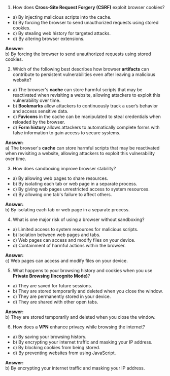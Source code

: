 1. How does **Cross-Site Request Forgery (CSRF)** exploit browser cookies?

-   a) By injecting malicious scripts into the cache.
-   b) By forcing the browser to send unauthorized requests using stored cookies.
-   c) By stealing web history for targeted attacks.
-   d) By altering browser extensions.

**Answer:**  
b) By forcing the browser to send unauthorized requests using stored cookies.

2. Which of the following best describes how browser **artifacts** can contribute to persistent vulnerabilities even after leaving a malicious website?

-   a) The browser's **cache** can store harmful scripts that may be reactivated when revisiting a website, allowing attackers to exploit this vulnerability over time.
-   b) **Bookmarks** allow attackers to continuously track a user’s behavior and access sensitive data.
-   c) **Favicons** in the cache can be manipulated to steal credentials when reloaded by the browser.
-   d) **Form history** allows attackers to automatically complete forms with false information to gain access to secure systems.

**Answer:**  
a) The browser's **cache** can store harmful scripts that may be reactivated when revisiting a website, allowing attackers to exploit this vulnerability over time.


3. How does sandboxing improve browser stability?

-   a) By allowing web pages to share resources.
-   b) By isolating each tab or web page in a separate process.
-   c) By giving web pages unrestricted access to system resources.
-   d) By allowing one tab's failure to affect others.

**Answer:**  
b) By isolating each tab or web page in a separate process.

4. What is one major risk of using a browser without sandboxing?

-   a) Limited access to system resources for malicious scripts.
-   b) Isolation between web pages and tabs.
-   c) Web pages can access and modify files on your device.
-   d) Containment of harmful actions within the browser.

**Answer:**  
c) Web pages can access and modify files on your device.

5. What happens to your browsing history and cookies when you use **Private Browsing (Incognito Mode)**?

-   a) They are saved for future sessions.
-   b) They are stored temporarily and deleted when you close the window.
-   c) They are permanently stored in your device.
-   d) They are shared with other open tabs.

**Answer:**  
b) They are stored temporarily and deleted when you close the window.

6. How does a **VPN** enhance privacy while browsing the internet?

-   a) By saving your browsing history.
-   b) By encrypting your internet traffic and masking your IP address.
-   c) By blocking cookies from being stored.
-   d) By preventing websites from using JavaScript.

**Answer:**  
b) By encrypting your internet traffic and masking your IP address.
<!--stackedit_data:
eyJoaXN0b3J5IjpbNTUwNzgyNDM0XX0=
-->